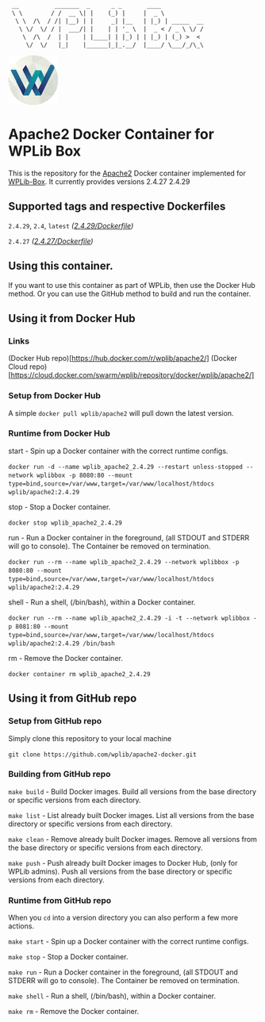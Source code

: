 ```
 __          _______  _      _ _       ____
 \ \        / /  __ \| |    (_) |     |  _ \
  \ \  /\  / /| |__) | |     _| |__   | |_) | _____  __
   \ \/  \/ / |  ___/| |    | | '_ \  |  _ < / _ \ \/ /
    \  /\  /  | |    | |____| | |_) | | |_) | (_) >  <
     \/  \/   |_|    |______|_|_.__/  |____/ \___/_/\_\
```

![WPLib-Box](https://github.com/wplib/wplib.github.io/blob/master/WPLib-Box-100x.png)


# Apache2 Docker Container for WPLib Box
This is the repository for the [Apache2](http://apache.org/) Docker container implemented for [WPLib-Box](https://github.com/wplib/wplib-box).
It currently provides versions 2.4.27 2.4.29


## Supported tags and respective Dockerfiles

`2.4.29`, `2.4`, `latest` _([2.4.29/Dockerfile](https://github.com/wplib/apache2-docker/blob/master/2.4.29/Dockerfile))_

`2.4.27` _([2.4.27/Dockerfile](https://github.com/wplib/apache2-docker/blob/master/2.4.27/Dockerfile))_


## Using this container.
If you want to use this container as part of WPLib, then use the Docker Hub method.
Or you can use the GitHub method to build and run the container.


## Using it from Docker Hub

### Links
(Docker Hub repo)[https://hub.docker.com/r/wplib/apache2/]
(Docker Cloud repo)[https://cloud.docker.com/swarm/wplib/repository/docker/wplib/apache2/]


### Setup from Docker Hub
A simple `docker pull wplib/apache2` will pull down the latest version.


### Runtime from Docker Hub
start - Spin up a Docker container with the correct runtime configs.

`docker run -d --name wplib_apache2_2.4.29 --restart unless-stopped --network wplibbox -p 8080:80 --mount type=bind,source=/var/www,target=/var/www/localhost/htdocs wplib/apache2:2.4.29`

stop - Stop a Docker container.

`docker stop wplib_apache2_2.4.29`

run - Run a Docker container in the foreground, (all STDOUT and STDERR will go to console). The Container be removed on termination.

`docker run --rm --name wplib_apache2_2.4.29 --network wplibbox -p 8080:80 --mount type=bind,source=/var/www,target=/var/www/localhost/htdocs wplib/apache2:2.4.29`

shell - Run a shell, (/bin/bash), within a Docker container.

`docker run --rm --name wplib_apache2_2.4.29 -i -t --network wplibbox -p 8081:80 --mount type=bind,source=/var/www,target=/var/www/localhost/htdocs wplib/apache2:2.4.29 /bin/bash`

rm - Remove the Docker container.

`docker container rm wplib_apache2_2.4.29`


## Using it from GitHub repo

### Setup from GitHub repo
Simply clone this repository to your local machine

`git clone https://github.com/wplib/apache2-docker.git`


### Building from GitHub repo
`make build` - Build Docker images. Build all versions from the base directory or specific versions from each directory.


`make list` - List already built Docker images. List all versions from the base directory or specific versions from each directory.


`make clean` - Remove already built Docker images. Remove all versions from the base directory or specific versions from each directory.


`make push` - Push already built Docker images to Docker Hub, (only for WPLib admins). Push all versions from the base directory or specific versions from each directory.


### Runtime from GitHub repo
When you `cd` into a version directory you can also perform a few more actions.

`make start` - Spin up a Docker container with the correct runtime configs.


`make stop` - Stop a Docker container.


`make run` - Run a Docker container in the foreground, (all STDOUT and STDERR will go to console). The Container be removed on termination.


`make shell` - Run a shell, (/bin/bash), within a Docker container.


`make rm` - Remove the Docker container.


